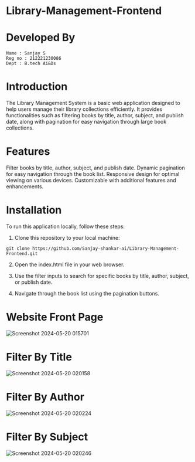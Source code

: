 # Library-Management-Frontend

# Developed By
```
Name : Sanjay S
Reg no : 212221230086
Dept : B.tech Ai&Ds
```

# Introduction
The Library Management System is a basic web application designed to help users manage their library collections efficiently. It provides functionalities such as filtering books by title, author, subject, and publish date, along with pagination for easy navigation through large book collections.

# Features
Filter books by title, author, subject, and publish date.
Dynamic pagination for easy navigation through the book list.
Responsive design for optimal viewing on various devices.
Customizable with additional features and enhancements.

# Installation
To run this application locally, follow these steps:

1. Clone this repository to your local machine:
```
git clone https://github.com/Sanjay-shankar-ai/Library-Management-Frontend.git
```
2. Open the index.html file in your web browser.

3. Use the filter inputs to search for specific books by title, author, subject, or publish date.
4. Navigate through the book list using the pagination buttons.

# Website Front Page
![Screenshot 2024-05-20 015701](https://github.com/Sanjay-shankar-ai/Library-Management-Frontend/assets/94231938/ef6e4946-0c7b-4e33-a8d7-51218327e693)

# Filter By Title
![Screenshot 2024-05-20 020158](https://github.com/Sanjay-shankar-ai/Library-Management-Frontend/assets/94231938/db4648d1-6ec5-4de0-9beb-9554f4afef6a)

# Filter By Author
![Screenshot 2024-05-20 020224](https://github.com/Sanjay-shankar-ai/Library-Management-Frontend/assets/94231938/c04a71fe-9c24-4603-8e41-e9a17da1e543)

# Filter By Subject
![Screenshot 2024-05-20 020246](https://github.com/Sanjay-shankar-ai/Library-Management-Frontend/assets/94231938/adf238b1-910d-46d1-a1e9-9faad766b365)


